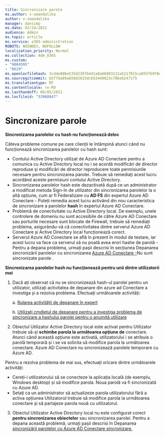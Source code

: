 ```yaml
---
title: Sincronizare parole
ms.author: v-smandalika
author: v-smandalika
manager: dansimp
ms.date: 02/24/2021
audience: Admin
ms.topic: article
ms.service: o365-administration
ROBOTS: NOINDEX, NOFOLLOW
localization_priority: Normal
ms.collection: Adm_O365
ms.custom:
- "9004595"
- "8619"
ms.openlocfilehash: 3cdde086e535d2397b4d1a8a66903121a5217015ca055fb9f8d025b0842f044b
ms.sourcegitcommit: b5f7da89a650d2915dc652449623c78be6247175
ms.translationtype: MT
ms.contentlocale: ro-RO
ms.lasthandoff: 08/05/2021
ms.locfileid: "53960847"
---
```

# <a name="password-synchronization"></a>Sincronizare parole

**Sincronizarea parolelor cu hash nu funcționează deloc**

Câteva probleme comune pe care clienții le întâmpină atunci când nu funcționează sincronizarea parolelor cu hash sunt:

- Contului Active Directory utilizat de Azure AD Conectare pentru a comunica cu Active  Directory local  nu i se acordă modificări de director reproduse și modificări de director reproducere toate permisiunile necesare pentru sincronizarea parolei. Trebuie să remediați acest lucru acordând aceste permisiuni contului Active Directory.
- Sincronizarea parolelor hash este dezactivată după ce  un administrator a modificat metoda Sign-In de utilizator din sincronizarea parolelor la o altă opțiune, cum ar fi Federalizare cu **AD FS** din expertul Azure AD Conectare - Puteți remedia acest lucru activând din nou caracteristica de sincronizare a parolelor **hash** în expertul Azure AD Conectare.
- Problemă de conectivitate cu Active Directory local. De exemplu, unele controlere de domeniu nu sunt accesibile de [](https://docs.microsoft.com/azure/active-directory/hybrid/reference-connect-ports) către Azure AD Conectare sau porturile necesare sunt blocate de Firewall, trebuie să remediați problema, asigurându-vă că conectivitatea dintre serverul Azure AD Conectare și Active Directory local funcționează corect.
- Serverul Azure AD Conectare se află în prezent în modul de testare, iar acest lucru va face ca serverul să nu poată avea erori hashe de parolă - Pentru a depana problema, urmați pașii descrisi în secțiunea Depanarea sincronizării parolelor cu sincronizarea [Azure AD Conectare -](https://docs.microsoft.com/azure/active-directory/hybrid/tshoot-connect-password-hash-synchronization)Nu sunt sincronizate parole .

**Sincronizarea parolelor hash nu funcționează pentru unii dintre utilizatorii mei**

1. Dacă ați observat că nu se sincronizează  hash-ul parolei pentru un utilizator, utilizați activitatea de depanare din azure ad Conectare a investiga și a rezolva problema. Efectuați următoarele activități:

    a. [Rularea activității de depanare în expert](https://docs.microsoft.com/azure/active-directory/hybrid/tshoot-connect-objectsync)

    b. [Utilizați cmdletul de depanare pentru a investiga problema de sincronizare a hashului parolei pentru o anumită utilizare](https://docs.microsoft.com/azure/active-directory/hybrid/tshoot-connect-password-hash-synchronization)

2. Obiectul Utilizator Active Directory local este activat pentru Utilizator trebuie să-și **schimbe parola la următoarea opțiune de** conectare. Atunci când această opțiune este activată, utilizatorului i se atribuie o parolă temporară și i se va solicita să modifice parola la următoarea conectare. Azure AD Conectare nu sincronizează parolele temporare cu Azure AD.

Pentru a rezolva problema de mai sus, efectuați oricare dintre următoarele activități:

- Cereți-i utilizatorului să se conecteze la aplicația locală (de exemplu, Windows desktop) și să modifice parola. Noua parolă va fi sincronizată cu Azure AD.
- Setați ca un administrator să actualizeze parola utilizatorului fără a activa opțiunea Utilizatorul trebuie să modifice parola la următoarea conectare și să partajeze parola nouă cu utilizatorul.

3. Obiectul Utilizator Active Directory local nu este configurat corect **pentru sincronizarea obiectelor** sau sincronizarea parolei. Pentru a depana această problemă, urmați pașii descrisi în Depanarea [sincronizării parolelor cu Azure AD Conectare sincronizare.](https://docs.microsoft.com/azure/active-directory/hybrid/tshoot-connect-password-hash-synchronization)







